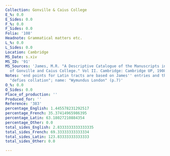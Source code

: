 ```yaml
---
Collection: Gonville & Caius College
E_%: 0.0
E_Sides: 0.0
F_%: 0.0
F_Sides: 0.0
Folia: '108'
Headnote: Grammatical matters etc.
L_%: 0.0
L_Sides: 0.0
Location: Cambridge
MS_Date: s.xiv
MS_ID: '91'
MS_Sources: 'James, M.R. "A Descriptive Catalogue of the Manuscripts in the Library
  of Gonville and Caius College." Vol II. Cambridge: Cambridge UP, 1908.'
Notes: 'end points for Latin tracts are based on James'' entries and therefore approximate;
  "defies collation"; name: "Wymundus London" (p.7)'
O_%: 0.0
O_Sides: 0.0
Place_of_production: ''
Produced_for: ''
Reference: '383'
percentage_English: 1.445578231292517
percentage_French: 35.37414965986395
percentage_Latin: 63.18027210884354
percentage_Other: 0.0
total_sides_English: 2.8333333333333335
total_sides_French: 69.33333333333334
total_sides_Latin: 123.83333333333333
total_sides_Other: 0.0

---
```

